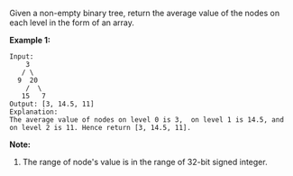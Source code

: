 Given a non-empty binary tree, return the average value of the nodes on each level in the form of an array.

**Example 1:**
```
Input:
    3
   / \
  9  20
    /  \
   15   7
Output: [3, 14.5, 11]
Explanation:
The average value of nodes on level 0 is 3,  on level 1 is 14.5, and on level 2 is 11. Hence return [3, 14.5, 11].
```
**Note:**
1. The range of node's value is in the range of 32-bit signed integer.

